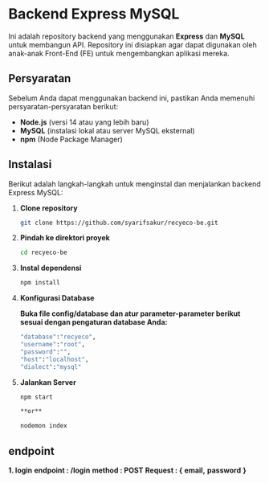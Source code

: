 # Backend Express MySQL

Ini adalah repository backend yang menggunakan **Express** dan **MySQL** untuk membangun API. Repository ini disiapkan agar dapat digunakan oleh anak-anak Front-End (FE) untuk mengembangkan aplikasi mereka.

## Persyaratan

Sebelum Anda dapat menggunakan backend ini, pastikan Anda memenuhi persyaratan-persyaratan berikut:

- **Node.js** (versi 14 atau yang lebih baru)
- **MySQL** (instalasi lokal atau server MySQL eksternal)
- **npm** (Node Package Manager)

## Instalasi

Berikut adalah langkah-langkah untuk menginstal dan menjalankan backend Express MySQL:

1. **Clone repository**

   ```bash
   git clone https://github.com/syarifsakur/recyeco-be.git

2. **Pindah ke direktori proyek**

    ```bash
    cd recyeco-be

3. **Instal dependensi**

    ```bash
    npm install

4. **Konfigurasi Database**

    **Buka file config/database dan atur parameter-parameter berikut sesuai dengan pengaturan database Anda:**

    ```bash
    "database":"recyeco",
    "username":"root",
    "password":"",
    "host":"localhost",
    "dialect":"mysql"

5. **Jalankan Server**

    ```bash
    npm start

    **or**

    nodemon index

## endpoint
 
 **1. login**
  **endpoint : /login**
  **method : POST**
  **Request : {**
    **email,**
    **password**
    **}**


